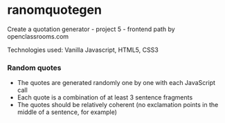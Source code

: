 # ranomquotegen
Create a quotation generator - project 5 - frontend path by openclassrooms.com

Technologies used: Vanilla Javascript, HTML5, CSS3


<h3>  Random quotes </h3> 
 


<ul>
  <li>The quotes are generated randomly one by one with each JavaScript call</li>
<li>Each quote is a combination of at least 3 sentence fragments</li>
<li>The quotes should be relatively coherent (no exclamation points in the middle of a sentence, for example)</li>
</ul>

